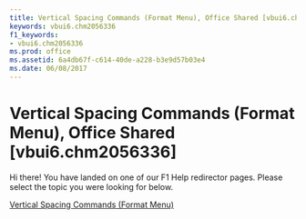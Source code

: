 ```yaml
---
title: Vertical Spacing Commands (Format Menu), Office Shared [vbui6.chm2056336]
keywords: vbui6.chm2056336
f1_keywords:
- vbui6.chm2056336
ms.prod: office
ms.assetid: 6a4db67f-c614-40de-a228-b3e9d57b03e4
ms.date: 06/08/2017
---
```



# Vertical Spacing Commands (Format Menu), Office Shared [vbui6.chm2056336]

Hi there! You have landed on one of our F1 Help redirector pages. Please select the topic you were looking for below.

[Vertical Spacing Commands (Format Menu)](http://msdn.microsoft.com/library/81ccad9a-0094-9a2d-fc04-261c3317ee1b%28Office.15%29.aspx)

